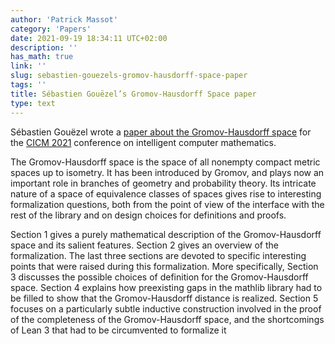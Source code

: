 ```yaml
---
author: 'Patrick Massot'
category: 'Papers'
date: 2021-09-19 18:34:11 UTC+02:00
description: ''
has_math: true
link: ''
slug: sebastien-gouezels-gromov-hausdorff-space-paper
tags: ''
title: Sébastien Gouëzel’s Gromov-Hausdorff Space paper
type: text
---
```

Sébastien Gouëzel wrote a [paper about the Gromov-Hausdorff space](https://easychair.org/publications/preprint/sD76) for the 
[CICM 2021](https://cicm-conference.org/2021/) conference on intelligent computer
mathematics. 

<!-- TEASER_END -->

The Gromov-Hausdorff space is the space of all nonempty compact metric
spaces up to isometry. It has been introduced by Gromov, and plays now
an important role in branches of geometry and probability theory. Its
intricate nature of a space of equivalence classes of spaces gives rise
to interesting formalization questions, both from the point of view of
the interface with the rest of the library and on design choices for
definitions and proofs.

Section 1 gives a purely mathematical description of the
Gromov-Hausdorff space and its salient features.  Section 2 gives an
overview of the formalization. The last three sections are devoted to
specific interesting points that were raised during this formalization.
More specifically, Section 3 discusses the possible choices of
definition for the Gromov-Hausdorff space. Section 4 explains how
preexisting gaps in the mathlib library had to be filled to show that
the Gromov-Hausdorff distance is realized.  Section 5 focuses on a
particularly subtle inductive construction involved in the proof of the
completeness of the Gromov-Hausdorff space, and the shortcomings of Lean
3 that had to be circumvented to formalize it

